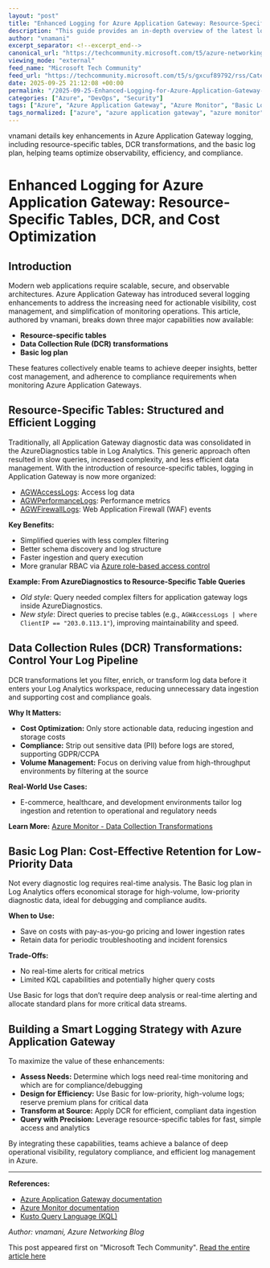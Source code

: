 ```yaml
---
layout: "post"
title: "Enhanced Logging for Azure Application Gateway: Resource-Specific Tables, DCR, and Cost Optimization"
description: "This guide provides an in-depth overview of the latest logging enhancements in Azure Application Gateway, including the adoption of resource-specific tables, data collection rule (DCR) transformations, and the introduction of a cost-effective basic log plan. It explains how these features improve visibility, query performance, cost optimization, and compliance in managing application gateway logs. Practical examples and implementation tips are provided for security, operations, and development teams managing web application infrastructures in Azure."
author: "vnamani"
excerpt_separator: <!--excerpt_end-->
canonical_url: "https://techcommunity.microsoft.com/t5/azure-networking-blog/unlock-visibility-flexibility-and-cost-efficiency-with/ba-p/4456707"
viewing_mode: "external"
feed_name: "Microsoft Tech Community"
feed_url: "https://techcommunity.microsoft.com/t5/s/gxcuf89792/rss/Category?category.id=Azure"
date: 2025-09-25 21:12:08 +00:00
permalink: "/2025-09-25-Enhanced-Logging-for-Azure-Application-Gateway-Resource-Specific-Tables-DCR-and-Cost-Optimization.html"
categories: ["Azure", "DevOps", "Security"]
tags: ["Azure", "Azure Application Gateway", "Azure Monitor", "Basic Log Plan", "Cloud Observability", "Community", "Cost Optimization", "Data Explorer", "DCR Transformations", "DevOps", "Diagnostics", "GDPR Compliance", "KQL", "Log Analytics", "Log Management", "Logging Strategy", "RBAC", "Resource Specific Tables", "Security", "Web Application Firewall"]
tags_normalized: ["azure", "azure application gateway", "azure monitor", "basic log plan", "cloud observability", "community", "cost optimization", "data explorer", "dcr transformations", "devops", "diagnostics", "gdpr compliance", "kql", "log analytics", "log management", "logging strategy", "rbac", "resource specific tables", "security", "web application firewall"]
---
```


vnamani details key enhancements in Azure Application Gateway logging, including resource-specific tables, DCR transformations, and the basic log plan, helping teams optimize observability, efficiency, and compliance.<!--excerpt_end-->

# Enhanced Logging for Azure Application Gateway: Resource-Specific Tables, DCR, and Cost Optimization

## Introduction

Modern web applications require scalable, secure, and observable architectures. Azure Application Gateway has introduced several logging enhancements to address the increasing need for actionable visibility, cost management, and simplification of monitoring operations. This article, authored by vnamani, breaks down three major capabilities now available:

- **Resource-specific tables**
- **Data Collection Rule (DCR) transformations**
- **Basic log plan**

These features collectively enable teams to achieve deeper insights, better cost management, and adherence to compliance requirements when monitoring Azure Application Gateways.

## Resource-Specific Tables: Structured and Efficient Logging

Traditionally, all Application Gateway diagnostic data was consolidated in the AzureDiagnostics table in Log Analytics. This generic approach often resulted in slow queries, increased complexity, and less efficient data management. With the introduction of resource-specific tables, logging in Application Gateway is now more organized:

- [AGWAccessLogs](https://learn.microsoft.com/en-us/azure/azure-monitor/reference/tables/agwaccesslogs): Access log data
- [AGWPerformanceLogs](https://learn.microsoft.com/en-us/azure/azure-monitor/reference/tables/agwperformancelogs): Performance metrics
- [AGWFirewallLogs](https://learn.microsoft.com/en-us/azure/azure-monitor/reference/tables/agwfirewalllogs): Web Application Firewall (WAF) events

**Key Benefits:**

- Simplified queries with less complex filtering
- Better schema discovery and log structure
- Faster ingestion and query execution
- More granular RBAC via [Azure role-based access control](https://docs.microsoft.com/en-us/azure/azure-monitor/logs/manage-access?tabs=portal#table-level-azure-rbac)

**Example: From AzureDiagnostics to Resource-Specific Table Queries**

- *Old style*: Query needed complex filters for application gateway logs inside AzureDiagnostics.
- *New style*: Direct queries to precise tables (e.g., `AGWAccessLogs | where ClientIP == "203.0.113.1"`), improving maintainability and speed.

## Data Collection Rules (DCR) Transformations: Control Your Log Pipeline

DCR transformations let you filter, enrich, or transform log data before it enters your Log Analytics workspace, reducing unnecessary data ingestion and supporting cost and compliance goals.

**Why It Matters:**

- **Cost Optimization:** Only store actionable data, reducing ingestion and storage costs
- **Compliance:** Strip out sensitive data (PII) before logs are stored, supporting GDPR/CCPA
- **Volume Management:** Focus on deriving value from high-throughput environments by filtering at the source

**Real-World Use Cases:**

- E-commerce, healthcare, and development environments tailor log ingestion and retention to operational and regulatory needs

**Learn More:** [Azure Monitor - Data Collection Transformations](https://learn.microsoft.com/en-us/azure/azure-monitor/data-collection/data-collection-transformations)

## Basic Log Plan: Cost-Effective Retention for Low-Priority Data

Not every diagnostic log requires real-time analysis. The Basic log plan in Log Analytics offers economical storage for high-volume, low-priority diagnostic data, ideal for debugging and compliance audits.

**When to Use:**

- Save on costs with pay-as-you-go pricing and lower ingestion rates
- Retain data for periodic troubleshooting and incident forensics

**Trade-Offs:**

- No real-time alerts for critical metrics
- Limited KQL capabilities and potentially higher query costs

Use Basic for logs that don’t require deep analysis or real-time alerting and allocate standard plans for more critical data streams.

## Building a Smart Logging Strategy with Azure Application Gateway

To maximize the value of these enhancements:

- **Assess Needs:** Determine which logs need real-time monitoring and which are for compliance/debugging
- **Design for Efficiency:** Use Basic for low-priority, high-volume logs; reserve premium plans for critical data
- **Transform at Source:** Apply DCR for efficient, compliant data ingestion
- **Query with Precision:** Leverage resource-specific tables for fast, simple access and analytics

By integrating these capabilities, teams achieve a balance of deep operational visibility, regulatory compliance, and efficient log management in Azure.

---

**References:**

- [Azure Application Gateway documentation](https://learn.microsoft.com/en-us/azure/application-gateway/)
- [Azure Monitor documentation](https://learn.microsoft.com/en-us/azure/azure-monitor/)
- [Kusto Query Language (KQL)](https://learn.microsoft.com/en-us/azure/data-explorer/kusto/query/)

*Author: vnamani, Azure Networking Blog*

This post appeared first on "Microsoft Tech Community". [Read the entire article here](https://techcommunity.microsoft.com/t5/azure-networking-blog/unlock-visibility-flexibility-and-cost-efficiency-with/ba-p/4456707)
